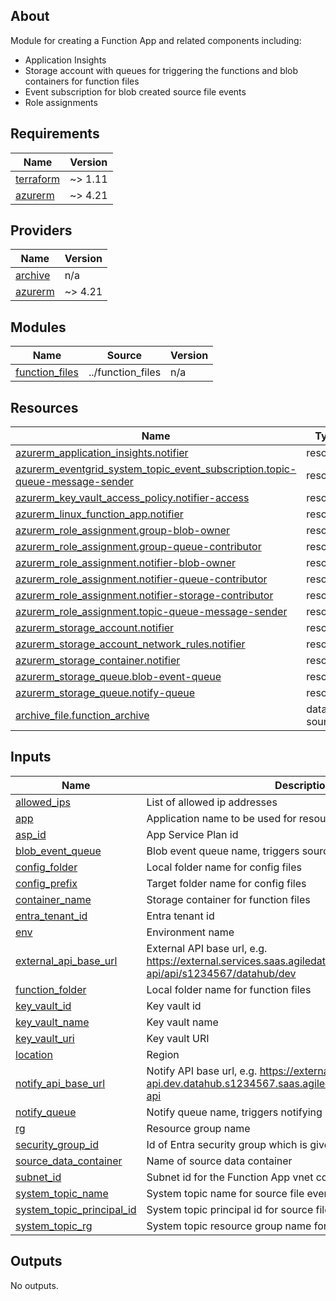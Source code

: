 <!-- BEGIN_TF_DOCS -->


## About

Module for creating a Function App and related components including:
- Application Insights
- Storage account with queues for triggering the functions and blob containers for function files
- Event subscription for blob created source file events
- Role assignments

## Requirements

| Name | Version |
|------|---------|
| <a name="requirement_terraform"></a> [terraform](#requirement\_terraform) | ~> 1.11 |
| <a name="requirement_azurerm"></a> [azurerm](#requirement\_azurerm) | ~> 4.21 |

## Providers

| Name | Version |
|------|---------|
| <a name="provider_archive"></a> [archive](#provider\_archive) | n/a |
| <a name="provider_azurerm"></a> [azurerm](#provider\_azurerm) | ~> 4.21 |

## Modules

| Name | Source | Version |
|------|--------|---------|
| <a name="module_function_files"></a> [function\_files](#module\_function\_files) | ../function_files | n/a |

## Resources

| Name | Type |
|------|------|
| [azurerm_application_insights.notifier](https://registry.terraform.io/providers/hashicorp/azurerm/latest/docs/resources/application_insights) | resource |
| [azurerm_eventgrid_system_topic_event_subscription.topic-queue-message-sender](https://registry.terraform.io/providers/hashicorp/azurerm/latest/docs/resources/eventgrid_system_topic_event_subscription) | resource |
| [azurerm_key_vault_access_policy.notifier-access](https://registry.terraform.io/providers/hashicorp/azurerm/latest/docs/resources/key_vault_access_policy) | resource |
| [azurerm_linux_function_app.notifier](https://registry.terraform.io/providers/hashicorp/azurerm/latest/docs/resources/linux_function_app) | resource |
| [azurerm_role_assignment.group-blob-owner](https://registry.terraform.io/providers/hashicorp/azurerm/latest/docs/resources/role_assignment) | resource |
| [azurerm_role_assignment.group-queue-contributor](https://registry.terraform.io/providers/hashicorp/azurerm/latest/docs/resources/role_assignment) | resource |
| [azurerm_role_assignment.notifier-blob-owner](https://registry.terraform.io/providers/hashicorp/azurerm/latest/docs/resources/role_assignment) | resource |
| [azurerm_role_assignment.notifier-queue-contributor](https://registry.terraform.io/providers/hashicorp/azurerm/latest/docs/resources/role_assignment) | resource |
| [azurerm_role_assignment.notifier-storage-contributor](https://registry.terraform.io/providers/hashicorp/azurerm/latest/docs/resources/role_assignment) | resource |
| [azurerm_role_assignment.topic-queue-message-sender](https://registry.terraform.io/providers/hashicorp/azurerm/latest/docs/resources/role_assignment) | resource |
| [azurerm_storage_account.notifier](https://registry.terraform.io/providers/hashicorp/azurerm/latest/docs/resources/storage_account) | resource |
| [azurerm_storage_account_network_rules.notifier](https://registry.terraform.io/providers/hashicorp/azurerm/latest/docs/resources/storage_account_network_rules) | resource |
| [azurerm_storage_container.notifier](https://registry.terraform.io/providers/hashicorp/azurerm/latest/docs/resources/storage_container) | resource |
| [azurerm_storage_queue.blob-event-queue](https://registry.terraform.io/providers/hashicorp/azurerm/latest/docs/resources/storage_queue) | resource |
| [azurerm_storage_queue.notify-queue](https://registry.terraform.io/providers/hashicorp/azurerm/latest/docs/resources/storage_queue) | resource |
| [archive_file.function_archive](https://registry.terraform.io/providers/hashicorp/archive/latest/docs/data-sources/file) | data source |

## Inputs

| Name | Description | Type | Default | Required |
|------|-------------|------|---------|:--------:|
| <a name="input_allowed_ips"></a> [allowed\_ips](#input\_allowed\_ips) | List of allowed ip addresses | `list` | n/a | yes |
| <a name="input_app"></a> [app](#input\_app) | Application name to be used for resource naming | `string` | n/a | yes |
| <a name="input_asp_id"></a> [asp\_id](#input\_asp\_id) | App Service Plan id | `string` | n/a | yes |
| <a name="input_blob_event_queue"></a> [blob\_event\_queue](#input\_blob\_event\_queue) | Blob event queue name, triggers source file queuing | `string` | n/a | yes |
| <a name="input_config_folder"></a> [config\_folder](#input\_config\_folder) | Local folder name for config files | `string` | n/a | yes |
| <a name="input_config_prefix"></a> [config\_prefix](#input\_config\_prefix) | Target folder name for config files | `string` | n/a | yes |
| <a name="input_container_name"></a> [container\_name](#input\_container\_name) | Storage container for function files | `string` | n/a | yes |
| <a name="input_entra_tenant_id"></a> [entra\_tenant\_id](#input\_entra\_tenant\_id) | Entra tenant id | `string` | n/a | yes |
| <a name="input_env"></a> [env](#input\_env) | Environment name | `string` | n/a | yes |
| <a name="input_external_api_base_url"></a> [external\_api\_base\_url](#input\_external\_api\_base\_url) | External API base url, e.g. https://external.services.saas.agiledataengine.com/external-api/api/s1234567/datahub/dev | `string` | n/a | yes |
| <a name="input_function_folder"></a> [function\_folder](#input\_function\_folder) | Local folder name for function files | `string` | n/a | yes |
| <a name="input_key_vault_id"></a> [key\_vault\_id](#input\_key\_vault\_id) | Key vault id | `string` | n/a | yes |
| <a name="input_key_vault_name"></a> [key\_vault\_name](#input\_key\_vault\_name) | Key vault name | `string` | n/a | yes |
| <a name="input_key_vault_uri"></a> [key\_vault\_uri](#input\_key\_vault\_uri) | Key vault URI | `string` | n/a | yes |
| <a name="input_location"></a> [location](#input\_location) | Region | `string` | n/a | yes |
| <a name="input_notify_api_base_url"></a> [notify\_api\_base\_url](#input\_notify\_api\_base\_url) | Notify API base url, e.g. https://external-api.dev.datahub.s1234567.saas.agiledataengine.com:443/notify-api | `string` | n/a | yes |
| <a name="input_notify_queue"></a> [notify\_queue](#input\_notify\_queue) | Notify queue name, triggers notifying | `string` | n/a | yes |
| <a name="input_rg"></a> [rg](#input\_rg) | Resource group name | `string` | n/a | yes |
| <a name="input_security_group_id"></a> [security\_group\_id](#input\_security\_group\_id) | Id of Entra security group which is given access to resources | `string` | n/a | yes |
| <a name="input_source_data_container"></a> [source\_data\_container](#input\_source\_data\_container) | Name of source data container | `string` | n/a | yes |
| <a name="input_subnet_id"></a> [subnet\_id](#input\_subnet\_id) | Subnet id for the Function App vnet configuration | `string` | n/a | yes |
| <a name="input_system_topic_name"></a> [system\_topic\_name](#input\_system\_topic\_name) | System topic name for source file events | `string` | n/a | yes |
| <a name="input_system_topic_principal_id"></a> [system\_topic\_principal\_id](#input\_system\_topic\_principal\_id) | System topic principal id for source file events | `string` | n/a | yes |
| <a name="input_system_topic_rg"></a> [system\_topic\_rg](#input\_system\_topic\_rg) | System topic resource group name for source file events | `string` | n/a | yes |

## Outputs

No outputs.

<!-- END_TF_DOCS -->